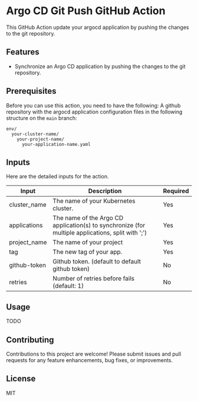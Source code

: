 # Argo CD Git Push GitHub Action

This GitHub Action update your argocd application by pushing the changes to the git repository.

## Features

- Synchronize an Argo CD application by pushing the changes to the git repository.

## Prerequisites

Before you can use this action, you need to have the following: A github repository with the argocd application
configuration files in the following structure on the `main` branch:

```
env/
  your-cluster-name/
    your-project-name/
      your-application-name.yaml

```

## Inputs

Here are the detailed inputs for the action.

| Input        | Description                                                                                       | Required |
| ------------ | ------------------------------------------------------------------------------------------------- | -------- |
| cluster_name | The name of your Kubernetes cluster.                                                              | Yes      |
| applications | The name of the Argo CD application(s) to synchronize (for multiple applications, split with ';') | Yes      |
| project_name | The name of your project                                                                          | Yes      |
| tag          | The new tag of your app.                                                                          | Yes      |
| github-token | Github token. (default to default github token)                                                   | No       |
| retries      | Number of retries before fails (default: 1)                                                       | No       |

## Usage

TODO

## Contributing

Contributions to this project are welcome! Please submit issues and pull requests for any feature enhancements, bug
fixes, or improvements.

## License

MIT
